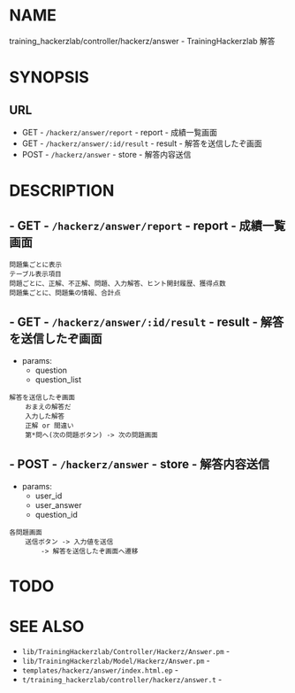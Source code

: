 # NAME

training_hackerzlab/controller/hackerz/answer - TrainingHackerzlab 解答

# SYNOPSIS

## URL

- GET - `/hackerz/answer/report` - report - 成績一覧画面
- GET - `/hackerz/answer/:id/result` - result - 解答を送信したぞ画面
- POST - `/hackerz/answer` - store - 解答内容送信

# DESCRIPTION

## - GET - `/hackerz/answer/report` - report - 成績一覧画面

```
問題集ごとに表示
テーブル表示項目
問題ごとに、正解、不正解、問題、入力解答、ヒント開封履歴、獲得点数
問題集ごとに、問題集の情報、合計点
```

## - GET - `/hackerz/answer/:id/result` - result - 解答を送信したぞ画面

- params:
    - question
    - question_list

```
解答を送信したぞ画面
    おまえの解答だ
    入力した解答
    正解 or 間違い
    第*問へ(次の問題ボタン) -> 次の問題画面
```

## - POST - `/hackerz/answer` - store - 解答内容送信

- params:
    - user_id
    - user_answer
    - question_id

```
各問題画面
    送信ボタン -> 入力値を送信
        -> 解答を送信したぞ画面へ遷移
```

# TODO

# SEE ALSO

- `lib/TrainingHackerzlab/Controller/Hackerz/Answer.pm` -
- `lib/TrainingHackerzlab/Model/Hackerz/Answer.pm` -
- `templates/hackerz/answer/index.html.ep` -
- `t/training_hackerzlab/controller/hackerz/answer.t` -
